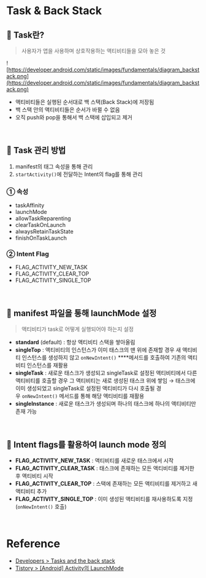 # Task & Back Stack
## 📍 Task란?
> 사용자가 앱을 사용하며 상호작용하는 액티비티들을 모아 놓은 것

![https://developer.android.com/static/images/fundamentals/diagram_backstack.png](https://developer.android.com/static/images/fundamentals/diagram_backstack.png)

- 액티비티들은 실행된 순서대로 백 스택(Back Stack)에 저장됨
- 백 스택 안의 액티비티들은 순서가 바뀔 수 없음
- 오직 push와 pop을 통해서 백 스택에 삽입되고 제거
<br>

## 📍 Task 관리 방법
1. manifest의 <activity> 태그 속성을 통해 관리
2.  `startActivity()`에 전달하는 Intent의 flag를 통해 관리

### ① <activity> 속성
- taskAffinity
- launchMode
- allowTaskReparenting
- clearTaskOnLaunch
- alwaysRetainTaskState
- finishOnTaskLaunch

### ② Intent Flag
- FLAG_ACTIVITY_NEW_TASK
- FLAG_ACTIVITY_CLEAR_TOP
- FLAG_ACTIVITY_SINGLE_TOP
<br>

## 📍 manifest 파일을 통해 launchMode 설정
> 액티비티가 task로 어떻게 실행되어야 하는지 설정
- **standard** (default) : 항상 액티비티 스택을 쌓아올림
- **singleTop** : 액티비티의 인스턴스가 이미 태스크의 맨 위에 존재할 경우 새 액티비티 인스턴스를 생성하지 않고 `onNewIntent()` ****메서드를 호출하여 기존의 액티비티 인스턴스를 재활용
- **singleTask** : 새로운 태스크가 생성되고 singleTask로 설정된 액티비티에서 다른 액티비티를 호출할 경우 그 액티비티는 새로 생성된 태스크 위에 쌓임 → 태스크에 이미 생성되었고 singleTask로 설정된 액티비티가 다시 호출될 경우 `onNewIntent()` 메서드를 통해 해당 액티비티를 재활용   
- **singleInstance** : 새로운 태스크가 생성되며 하나의 태스크에 하나의 액티비티만 존재 가능
<br>

## 📍 Intent flags를 활용하여 launch mode 정의
- **FLAG_ACTIVITY_NEW_TASK** : 액티비티를 새로운 태스크에서 시작
- **FLAG_ACTIVITY_CLEAR_TASK** : 태스크에 존재하는 모든 액티비티를 제거한 후 액티비티 시작
- **FLAG_ACTIVITY_CLEAR_TOP** : 스택에 존재하는 모든 액티비티를 제거하고 새 액티비티 추가
- **FLAG_ACTIVITY_SINGLE_TOP** : 이미 생성된 액티비티를 재사용하도록 지정 (`onNewIntent()` 호출)
<br>

# Reference
- [Developers > Tasks and the back stack](https://developer.android.com/guide/components/activities/tasks-and-back-stack)
- [Tistory > [Android] Activity의 LaunchMode](https://choboit.tistory.com/24)
